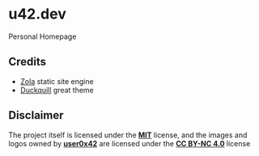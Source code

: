# u42.dev

Personal Homepage

## Credits

- [Zola](https://getzola.org) static site engine
- [Duckquill](https://duckquill.daudix.one) great theme

## Disclaimer

The project itself is licensed under the [**MIT**](LICENSE) license, and the images and logos owned by [**user0x42**](https://u42.dev) are licensed under the [**CC BY-NC 4.0**](https://creativecommons.org/licenses/by-nc/4.0/) license

